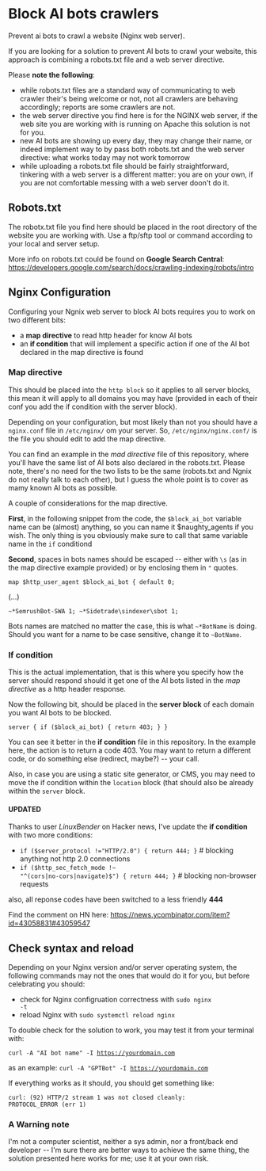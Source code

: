 # Block AI bots crawlers
Prevent ai bots to crawl a website (Nginx web server).

If you are looking for a solution to prevent AI bots to crawl your website, this approach is combining a robots.txt file and a web server directive.

Please **note the following**:

- while robots.txt files are a standard way of communicating to web crawler their's being welcome or not, not all crawlers are behaving accordingly; reports are some crawlers are not.
- the web server directive you find here is for the NGINX web server, if the web site you are working with is running on Apache this solution is not for you.
- new AI bots are showing up every day, they may change their name, or indeed implement way to by pass both robots.txt and the web server directive: what works today may not work tomorrow
- while uploading a robots.txt file should be fairly straightforward, tinkering with a web server is a different matter: you are on your own, if you are not comfortable messing with a web server doon't do it.

## Robots.txt
The robotx.txt file you find here should be placed in the root directory of the website you are working with.
Use a ftp/sftp tool or command according to your local and server setup.

More info on robots.txt could be found on **Google Search Central**: https://developers.google.com/search/docs/crawling-indexing/robots/intro

## Nginx Configuration
Configuring your Ngnix web server to block AI bots requires you to work on two different bits:

- a **map directive** to read http header for know AI bots
- an **if condition** that will implement a specific action if one of the AI bot declared in the map directive is found

### Map directive
This should be placed into the <code>http block</code> so it applies to all server blocks, this mean it will apply to all domains you may have (provided in each of their conf you add the if condition with the server block).

Depending on your configuration, but most likely than not you should have a <code>nginx.conf</code> file in <code>/etc/nginx/</code> om your server.
So, <code>/etc/nginx/nginx.conf/</code> is the file you should edit to add the map directive.

You can find an example in the *mad directive* file of this repository, where you'll have the same list of AI bots also declared in the robots.txt. Please note, there's no need for the two lists to be the same (robots.txt and Ngnix do not really talk to each other), but I guess the whole point is to cover as mamy known AI bots as possible.

A couple of considerations for the map directive.

**First**, in the following snippet from the code, the <code>$block_ai_bot</code> variable name can be (almost) anything, so you can name it $naughty_agents if you wish. The only thing is you obviously make sure to call that same variable name in the <code>if</code> conditiond

**Second**, spaces in bots names should be escaped -- either with <code>\s</code> (as in the map directive example provided) or by enclosing them in <code>"</code> quotes.

<code>map $http_user_agent $block_ai_bot {
	default 0;</code>

(...)

<code>~*SemrushBot-SWA 1;
~*Sidetrade\sindexer\sbot 1;</code>

Bots names are matched no matter the case, this is what <code>~*BotName</code> is doing. Should you want for a name to be case sensitive, change it to <code>~BotName</code>.

### If condition
This is the actual implementation, that is this where you specify how the server should respond should it get one of the AI bots listed in the _map directive_ as a http header response.

Now the following bit, should be placed in the **server block** of each domain you want AI bots to be blocked. 

<code>server { if ($block_ai_bot) {
  	return 403;
  }
}</code>

You can see it better in the **if condition** file in this repository.
In the example here, the action is to return a code 403. You may want to return a different code, or do something else (redirect, maybe?) -- your call.

Also, in case you are using a static site generator, or CMS, you may need to move the if condition within the <code>location</code> block (that should also be already within the <code>server</code> block.

#### UPDATED
Thanks to user _LinuxBender_ on Hacker news, I've update the **if condition** with two more conditions:

- <code>if ($server_protocol !="HTTP/2.0") { return 444; }</code> # blocking anything not http 2.0 connections
- <code>if ($http_sec_fetch_mode !~ "^(cors|no-cors|navigate)$") {
            return 444;
        }</code> # blocking non-browser requests

also, all reponse codes have been switched to a less friendly **444**

Find the comment on HN here: https://news.ycombinator.com/item?id=43058831#43059547

## Check syntax and reload
Depending on your Nginx version and/or server operating system, the following commands may not the ones that would do it for you, but before celebrating you should:

- check for Nginx configruation correctness with <code>sudo nginx -t</code>
- reload Nginx with <code>sudo systemctl reload nginx</code>

To double check for the solution to work, you may test it from your terminal with:

<code>curl -A "AI bot name" -I https://yourdomain.com</code>

as an example: <code>curl -A "GPTBot" -I https://yourdomain.com</code>

If everything works as it should, you should get something like:

<code>curl: (92) HTTP/2 stream 1 was not closed cleanly: PROTOCOL_ERROR (err 1)</code>

### A Warning note
I'm not a computer scientist, neither a sys admin, nor a front/back end developer -- I'm sure there are better ways to achieve the same thing, the solution presented here works for me; use it at your own risk.
